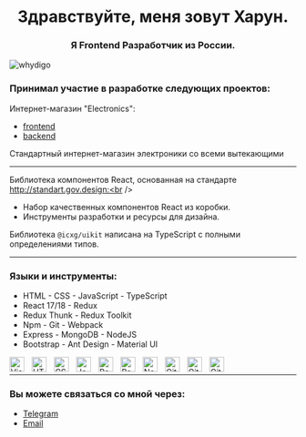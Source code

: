 <h1 align="center">Здравствуйте, меня зовут Харун.</h1>


<h3 align="center">Я Frontend Разработчик из России.</h3>

<p align="left"> <img src="https://komarev.com/ghpvc/?username=whydigo&label=Profile%20views&color=0e75b6&style=flat" alt="whydigo" /> </p>

<h3>Принимал участие в разработке следующих проектов:</h3>

Интернет-магазин "Electronics": <br /> 
  - [frontend](https://github.com/whydigo/electronics_frontend)
  - [backend](https://github.com/whydigo/electronics_backend)

  
 Стандартный интернет-магазин электроники со всеми вытекающими

<hr />

Библиотека компонентов React, основанная на стандарте http://standart.gov.design:<br />
  - Набор качественных компонентов React из коробки.
  - Инструменты разработки и ресурсы для дизайна.

  Библиотека `@icxg/uikit` написана на TypeScript с полными определениями типов.

<hr />

<h3 align="left">Языки и инструменты:</h3>

  - HTML - CSS - JavaScript - TypeScript
  - React 17/18 - Redux
  - Redux Thunk - Redux Toolkit
  - Npm - Git - Webpack
  - Express - MongoDB - NodeJS
  - Bootstrap - Ant Design - Material UI

<img align="left" alt="Visual Studio Code" width="26px" src="https://cdn.jsdelivr.net/gh/devicons/devicon/icons/vscode/vscode-original.svg" style="padding-right:10px;" />

<img align="left" alt="HTML5" width="26px" src="https://cdn.jsdelivr.net/gh/devicons/devicon/icons/html5/html5-original.svg" style="padding-right:10px;" />

<img align="left" alt="CSS3" width="26px" src="https://cdn.jsdelivr.net/gh/devicons/devicon/icons/css3/css3-original.svg" style="padding-right:10px;" />

<img align="left" alt="JavaScript" width="26px" src="https://cdn.jsdelivr.net/gh/devicons/devicon/icons/javascript/javascript-original.svg" style="padding-right:10px;" />

<img align="left" alt="React" width="26px" src="https://cdn.jsdelivr.net/gh/devicons/devicon/icons/react/react-original.svg" style="padding-right:10px;" />
<img align="left" alt="ReduxThunk" width="26px" src="https://cdn4.iconfinder.com/data/icons/logos-brands-5/24/redux-512.png" style="padding-right:10px;" />

<img align="left" alt="Node.js" width="26px" src="https://cdn.jsdelivr.net/gh/devicons/devicon/icons/nodejs/nodejs-original.svg" style="padding-right:10px;" />

<img align="left" alt="Git" width="26px" src="https://cdn.jsdelivr.net/gh/devicons/devicon/icons/git/git-original.svg" style="padding-right:10px;" />

<img align="left" alt="GitHub" width="26px" src="https://user-images.githubusercontent.com/3369400/139447912-e0f43f33-6d9f-45f8-be46-2df5bbc91289.png" style="padding-right:10px;" />

<img align="left" alt="GitHub" width="26px" src="https://pics.freeicons.io/uploads/icons/png/11490474241551942136-512.png" />
</br>


<hr />

<h3> Вы можете связаться со мной через: </h3>

- [Telegram](https://t.me/whydigo)
- [Email](Добавить) 
